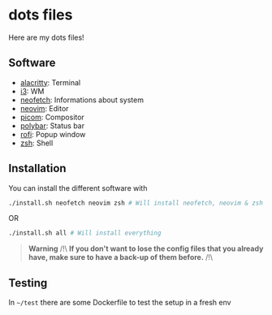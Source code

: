 # dots files
Here are my dots files!

## Software

- [alacritty](https://github.com/alacritty/alacritty): Terminal
- [i3](https://github.com/i3/i3): WM
- [neofetch](https://github.com/dylanaraps/neofetch): Informations about system
- [neovim](https://github.com/neovim/neovim): Editor
- [picom](https://github.com/yshui/picom): Compositor
- [polybar](https://github.com/polybar/polybar): Status bar
- [rofi](https://github.com/davatorium/rofi): Popup window
- [zsh](https://github.com/zsh-users/zsh): Shell

## Installation
You can install the different software with
```sh
./install.sh neofetch neovim zsh # Will install neofetch, neovim & zsh
```
OR
```sh
./install.sh all # Will install everything
```

> **Warning**
> /!\ **If you don't want to lose the config files that you already have, make sure to have a back-up of them before.** /!\

## Testing
In `~/test` there are some Dockerfile to test the setup in a fresh env
